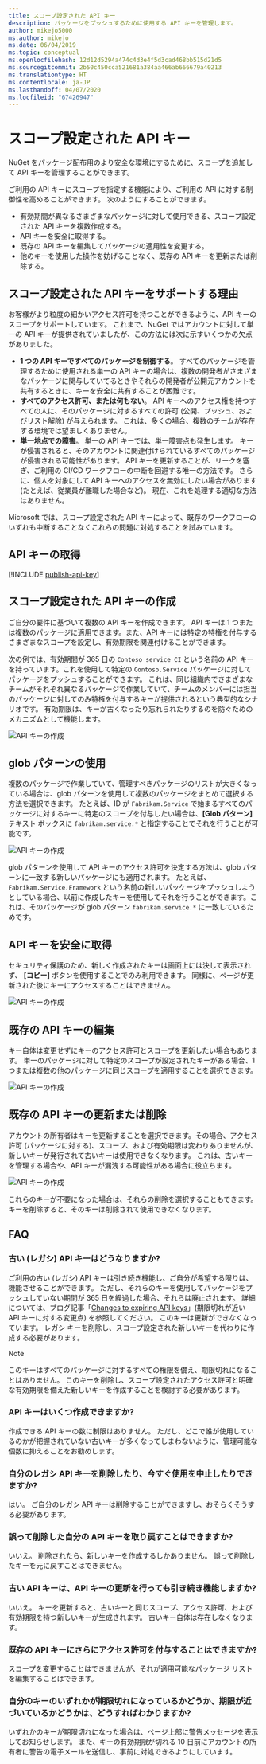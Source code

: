 ```yaml
---
title: スコープ設定された API キー
description: パッケージをプッシュするために使用する API キーを管理します。
author: mikejo5000
ms.author: mikejo
ms.date: 06/04/2019
ms.topic: conceptual
ms.openlocfilehash: 12d12d5294a474c4d3e4f5d3cad468bb515d21d5
ms.sourcegitcommit: 2b50c450cca521681a384aa466ab666679a40213
ms.translationtype: HT
ms.contentlocale: ja-JP
ms.lasthandoff: 04/07/2020
ms.locfileid: "67426947"
---
```

# <a name="scoped-api-keys"></a>スコープ設定された API キー

NuGet をパッケージ配布用のより安全な環境にするために、スコープを追加して API キーを管理することができます。

ご利用の API キーにスコープを指定する機能により、ご利用の API に対する制御性を高めることができます。 次のようにすることができます。

- 有効期間が異なるさまざまなパッケージに対して使用できる、スコープ設定された API キーを複数作成する。
- API キーを安全に取得する。
- 既存の API キーを編集してパッケージの適用性を変更する。
- 他のキーを使用した操作を妨げることなく、既存の API キーを更新または削除する。

## <a name="why-do-we-support-scoped-api-keys"></a>スコープ設定された API キーをサポートする理由

お客様がより粒度の細かいアクセス許可を持つことができるように、API キーのスコープをサポートしています。 これまで、NuGet ではアカウントに対して単一の API キーが提供されていましたが、この方法には次に示すいくつかの欠点がありました。

- **1 つの API キーですべてのパッケージを制御する**。 すべてのパッケージを管理するために使用される単一の API キーの場合は、複数の開発者がさまざまなパッケージに関与していてるときやそれらの開発者が公開元アカウントを共有するときに、キーを安全に共有することが困難です。
- **すべてのアクセス許可、または何もない**。 API キーへのアクセス権を持つすべての人に、そのパッケージに対するすべての許可 (公開、プッシュ、およびリスト解除) が与えられます。 これは、多くの場合、複数のチームが存在する環境では望ましくありません。
- **単一地点での障害**。 単一の API キーでは、単一障害点も発生します。 キーが侵害されると、そのアカウントに関連付けられているすべてのパッケージが侵害される可能性があります。 API キーを更新することが、リークを塞ぎ、ご利用の CI/CD ワークフローの中断を回避する唯一の方法です。 さらに、個人を対象にして API キーへのアクセスを無効にしたい場合があります (たとえば、従業員が離職した場合など)。 現在、これを処理する適切な方法はありません。

Microsoft では、スコープ設定された API キーによって、既存のワークフローのいずれも中断することなくこれらの問題に対処することを試みています。

## <a name="acquire-an-api-key"></a>API キーの取得

[!INCLUDE [publish-api-key](../quickstart/includes/publish-api-key.md)]

## <a name="create-scoped-api-keys"></a>スコープ設定された API キーの作成

ご自分の要件に基づいて複数の API キーを作成できます。 API キーは 1 つまたは複数のパッケージに適用できます。また、API キーには特定の特権を付与するさまざまなスコープを設定し、有効期限を関連付けることができます。

次の例では、有効期間が 365 日の `Contoso service CI` という名前の API キーを持っています。これを使用して特定の `Contoso.Service` パッケージに対してパッケージをプッシュすることができます。 これは、同じ組織内でさまざまなチームがそれぞれ異なるパッケージで作業していて、チームのメンバーには担当のパッケージに対してのみ特権を付与するキーが提供されるという典型的なシナリオです。 有効期限は、キーが古くなったり忘れられたりするのを防ぐためのメカニズムとして機能します。

![API キーの作成](media/scoped-api-keys-create-new.png)

## <a name="use-glob-patterns"></a>glob パターンの使用

複数のパッケージで作業していて、管理すべきパッケージのリストが大きくなっている場合は、glob パターンを使用して複数のパッケージをまとめて選択する方法を選択できます。 たとえば、ID が `Fabrikam.Service` で始まるすべてのパッケージに対するキーに特定のスコープを付与したい場合は、**[Glob パターン]** テキスト ボックスに `fabrikam.service.*` と指定することでそれを行うことが可能です。

![API キーの作成](media/scoped-api-keys-glob-pattern.png)

glob パターンを使用して API キーのアクセス許可を決定する方法は、glob パターンに一致する新しいパッケージにも適用されます。 たとえば、`Fabrikam.Service.Framework` という名前の新しいパッケージをプッシュしようとしている場合、以前に作成したキーを使用してそれを行うことができます。これは、そのパッケージが glob パターン `fabrikam.service.*` に一致しているためです。

## <a name="obtain-api-keys-securely"></a>API キーを安全に取得

セキュリティ保護のため、新しく作成されたキーは画面上には決して表示されず、 **[コピー]** ボタンを使用することでのみ利用できます。 同様に、ページが更新された後にキーにアクセスすることはできません。

![API キーの作成](media/scoped-api-keys-obtain-keys.png)

## <a name="edit-existing-api-keys"></a>既存の API キーの編集

キー自体は変更せずにキーのアクセス許可とスコープを更新したい場合もあります。 単一のパッケージに対して特定のスコープが設定されたキーがある場合、1 つまたは複数の他のパッケージに同じスコープを適用することを選択できます。

![API キーの作成](media/scoped-api-keys-edit.png)

## <a name="refresh-or-delete-existing-api-keys"></a>既存の API キーの更新または削除

アカウントの所有者はキーを更新することを選択できます。その場合、アクセス許可 (パッケージに対する)、スコープ、および有効期限は変わりありませんが、新しいキーが発行されて古いキーは使用できなくなります。 これは、古いキーを管理する場合や、API キーが漏洩する可能性がある場合に役立ちます。

![API キーの作成](media/scoped-api-keys-refresh.png)

これらのキーが不要になった場合は、それらの削除を選択することもできます。 キーを削除すると、そのキーは削除されて使用できなくなります。

## <a name="faqs"></a>FAQ

### <a name="what-happens-to-my-old-legacy-api-key"></a>古い (レガシ) API キーはどうなりますか?

ご利用の古い (レガシ) API キーは引き続き機能し、ご自分が希望する限りは、機能させることができます。 ただし、それらのキーを使用してパッケージをプッシュしていない期間が 365 日を経過した場合、それらは廃止されます。 詳細については、ブログ記事「[Changes to expiring API keys](https://blog.nuget.org/20160825/Changes-to-Expiring-API-Keys.html)」(期限切れが近い API キーに対する変更点) を参照してください。 このキーは更新ができなくなっています。 レガシ キーを削除し、スコープ設定された新しいキーを代わりに作成する必要があります。

> [!NOTE]
> このキーはすべてのパッケージに対するすべての権限を備え、期限切れになることはありません。 このキーを削除し、スコープ設定されたアクセス許可と明確な有効期限を備えた新しいキーを作成することを検討する必要があります。

### <a name="how-many-api-keys-can-i-create"></a>API キーはいくつ作成できますか?

作成できる API キーの数に制限はありません。 ただし、どこで誰が使用しているのかが把握されていない古いキーが多くなってしまわないように、管理可能な個数に抑えることをお勧めします。

### <a name="can-i-delete-my-legacy-api-key-or-discontinue-using-now"></a>自分のレガシ API キーを削除したり、今すぐ使用を中止したりできますか?

はい。 ご自分のレガシ API キーは削除することができますし、おそらくそうする必要があります。

### <a name="can-i-get-back-my-api-key-that-i-deleted-by-mistake"></a>誤って削除した自分の API キーを取り戻すことはできますか?

いいえ。 削除されたら、新しいキーを作成するしかありません。 誤って削除したキーを元に戻すことはできません。

### <a name="does-the-old-api-key-continue-to-work-upon-api-key-refresh"></a>古い API キーは、API キーの更新を行っても引き続き機能しますか?

いいえ。 キーを更新すると、古いキーと同じスコープ、アクセス許可、および有効期限を持つ新しいキーが生成されます。 古いキー自体は存在しなくなります。

### <a name="can-i-give-more-permissions-to-an-existing-api-key"></a>既存の API キーにさらにアクセス許可を付与することはできますか?

スコープを変更することはできませんが、それが適用可能なパッケージ リストを編集することはできます。

### <a name="how-do-i-know-if-any-of-my-keys-expired-or-are-getting-expired"></a>自分のキーのいずれかが期限切れになっているかどうか、期限が近づいているかどうかは、どうすればわかりますか?

いずれかのキーが期限切れになった場合は、ページ上部に警告メッセージを表示してお知らせします。 また、キーの有効期限が切れる 10 日前にアカウントの所有者に警告の電子メールを送信し、事前に対処できるようにしています。